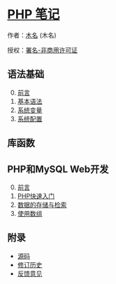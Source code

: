 # [PHP 笔记]()

作者：[木名](https://github.com/mumingv) (木名)

授权：<a rel="license" href="http://creativecommons.org/licenses/by-nc/4.0/">署名-非商用许可证</a>

## 语法基础
0. [前言](#README)
0. [基本语法](#docs/basic_syntax)
0. [系统变量](#docs/system_variable)
0. [系统配置](#docs/system_config)

## 库函数

## PHP和MySQL Web开发
0. [前言](#docs/pmwd_0)
0. [PHP快速入门](#docs/pmwd_1)
0. [数据的存储与检索](#docs/pmwd_2)
0. [使用数组](#docs/pmwd_3)

## 附录 
- [源码](https://github.com/mumingv/phpnote)
- [修订历史](https://github.com/mumingv/phpnote/commits/master)
- [反馈意见](https://github.com/mumingv/phpnote/issues)

